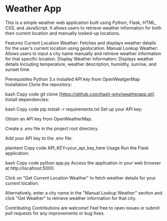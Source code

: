 # Weather App

This is a simple weather web application built using Python, Flask, HTML, CSS, and JavaScript. It allows users to retrieve weather information for both their current location and manually looked-up locations.

Features
Current Location Weather: Fetches and displays weather details for the user's current location using geolocation.
Manual Lookup Weather: Allows users to input a city name manually and retrieve weather information for that specific location.
Display Weather Information: Displays weather details including temperature, weather description, humidity, sunrise, and sunset time.

Prerequisites
Python 3.x installed
API key from OpenWeatgerMap
Installation
Clone the repository:

bash
Copy code
git clone [https://github.com/hash-smy/weatherapp.git]
Install dependencies:

bash
Copy code
pip install -r requirements.txt
Set up your API key:

Obtain an API key from OpenWeatherMap.

Create a .env file in the project root directory.

Add your API key to the .env file:

plaintext
Copy code
API_KEY=your_api_key_here
Usage
Run the Flask application:

bash
Copy code
python app.py
Access the application in your web browser at http://localhost:5000.

Click on "Get Current Location Weather" to fetch weather details for your current location.

Alternatively, enter a city name in the "Manual Lookup Weather" section and click "Get Weather" to retrieve weather information for that city.

Contributing
Contributions are welcome! Feel free to open issues or submit pull requests for any improvements or bug fixes.

